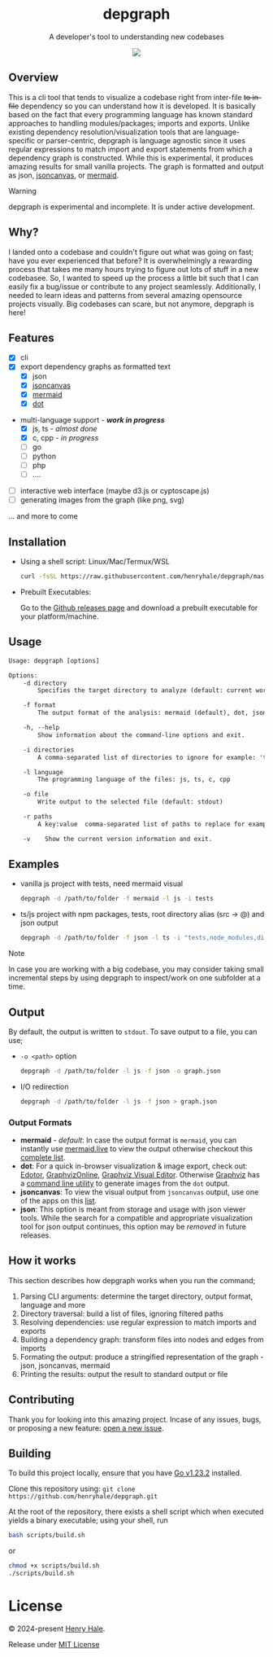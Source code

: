 <div align=center>

# depgraph

A developer's tool to understanding new codebases

[![](https://mermaid.ink/img/pako:eNptkE0OgjAQha9CZi0egIUrl650SQ2ZthNBAiX9STDA3W0pEhRXff3m9c10BhBKEmTw0NiVyeXK2iQxjscrHp8mgGRWBfY59vcAqJVfRr4agyp4n_P_RrEYf3mpnKGYMMuCK5-hYsiHCaXqivJ4bOPDdGl6Gr3JjOv7UOHbyvKJwMWWLzPv-Lbrrhh3AwdoSDdYSb_DIZgY2JIaYpB5KVHXDFg7eR86q26vVkBmtaMDuE6ipXOFfgNNhNMbLWiKbg?type=png)](https://mermaid.live/edit#pako:eNptkE0OgjAQha9CZi0egIUrl650SQ2ZthNBAiX9STDA3W0pEhRXff3m9c10BhBKEmTw0NiVyeXK2iQxjscrHp8mgGRWBfY59vcAqJVfRr4agyp4n_P_RrEYf3mpnKGYMMuCK5-hYsiHCaXqivJ4bOPDdGl6Gr3JjOv7UOHbyvKJwMWWLzPv-Lbrrhh3AwdoSDdYSb_DIZgY2JIaYpB5KVHXDFg7eR86q26vVkBmtaMDuE6ipXOFfgNNhNMbLWiKbg)

</div>

## Overview

This is a cli tool that tends to visualize a codebase right from inter-file ~~to
in-file~~ dependency so you can understand how it is developed. It is basically
based on the fact that every programming language has known standard approaches
to handling modules/packages; imports and exports. Unlike existing dependency
resolution/visualization tools that are language-specific or parser-centric,
depgraph is language agnostic since it uses regular expressions to match import
and export statements from which a dependency graph is constructed. While this
is experimental, it produces amazing results for small vanilla projects. The
graph is formatted and output as json, [jsoncanvas](jsoncanvas.org), or
[mermaid](mermaid.js.org).

> [!WARNING]
> depgraph is experimental and incomplete. It is under active
> development.

## Why?

I landed onto a codebase and couldn't figure out what was going on fast; have
you ever experienced that before? It is overwhelmingly a rewarding process that
takes me many hours trying to figure out lots of stuff in a new codebasee. So, I
wanted to speed up the process a little bit such that I can easily fix a
bug/issue or contribute to any project seamlessly. Additionally, I needed to
learn ideas and patterns from several amazing opensource projects visually. Big
codebases can scare, but not anymore, depgraph is here!

## Features

-   [x] cli
-   [x] export dependency graphs as formatted text
    -   [x] json
    -   [x] [jsoncanvas](https://jsoncanvas.org)
    -   [x] [mermaid](https://mermaid.js.org)
    -   [x] [dot](https://graphviz.org/doc/info/lang.html)
-   multi-language support - _**work in progress**_
    -   [x] js, ts - _almost done_
    -   [x] c, cpp - _in progress_
    -   [ ] go
    -   [ ] python
    -   [ ] php
    -   [ ] ....
-   [ ] interactive web interface (maybe d3.js or cyptoscape.js)
-   [ ] generating images from the graph (like png, svg)

... and more to come

## Installation

-   Using a shell script: Linux/Mac/Termux/WSL
    ```sh
    curl -fsSL https://raw.githubusercontent.com/henryhale/depgraph/master/scripts/install.sh | bash
    ```
-   Prebuilt Executables:

    Go to the
    [Github releases page](https://github.com/henryhale/depgraph/releases/latest)
    and download a prebuilt executable for your platform/machine.

## Usage

```txt
Usage: depgraph [options]

Options:
    -d directory
        Specifies the target directory to analyze (default: current working directory).

    -f format
        The output format of the analysis: mermaid (default), dot, jsoncanvas, json

    -h, --help
        Show information about the command-line options and exit.

    -i directories
        A comma-separated list of directories to ignore for example: 'tests,dist,build'

    -l language
        The programming language of the files: js, ts, c, cpp

    -o file
        Write output to the selected file (default: stdout)

    -r paths
        A key:value  comma-separated list of paths to replace for example: '@:src,demo:src/demo'

    -v    Show the current version information and exit.
```

## Examples

-   vanilla js project with tests, need mermaid visual
    ```sh
    depgraph -d /path/to/folder -f mermaid -l js -i tests
    ```
-   ts/js project with npm packages, tests, root directory alias (src -> @) and
    json output
    ```sh
    depgraph -d /path/to/folder -f json -l ts -i "tests,node_modules,dist" -r "@:src"
    ```

> [!NOTE]
> In case you are working with a big codebase, you may consider taking
> small incremental steps by using depgraph to inspect/work on one subfolder at
> a time.

## Output

By default, the output is written to `stdout`. To save output to a file, you can
use;

-   `-o <path>` option
    ```sh
    depgraph -d /path/to/folder -l js -f json -o graph.json
    ```
-   I/O redirection
    ```sh
    depgraph -d /path/to/folder -l js -f json > graph.json
    ```

### Output Formats

-   **mermaid** - _default_: In case the output format is `mermaid`, you can
    instantly use [mermaid.live](https://mermaid.live) to view the output
    otherwise checkout this
    [complete list](https://mermaid.js.org/ecosystem/integrations-community.html).
-   **dot**: For a quick in-browser visualization & image export, check out:
    [Edotor](https://edotor.net/),
    [GraphvizOnline](https://dreampuf.github.io/GraphvizOnline/),
    [Graphviz Visual Editor](https://magjac.com/graphviz-visual-editor/).
    Otherwise [Graphviz](https://graphviz.org/download/) has a
    [command line utility](https://graphviz.org/doc/info/command.html) to
    generate images from the `dot` output.
-   **jsoncanvas**: To view the visual output from `jsoncanvas` output, use one
    of the apps on this [list](https://jsoncanvas.org/docs/apps/).
-   **json**: This option is meant from storage and usage with json viewer
    tools. While the search for a compatible and appropriate visualization tool
    for json output continues, this option may be _removed_ in future releases.

## How it works

This section describes how depgraph works when you run the command;

1. Parsing CLI arguments: determine the target directory, output format,
   language and more
2. Directory traversal: build a list of files, ignoring filtered paths
3. Resolving dependencies: use regular expression to match imports and exports
4. Building a dependency graph: transform files into nodes and edges from
   imports
5. Formating the output: produce a stringified representation of the graph -
   json, jsoncanvas, mermaid
6. Printing the results: output the result to standard output or file

## Contributing

Thank you for looking into this amazing project. Incase of any issues, bugs, or
proposing a new feature:
[open a new issue](https://github.com/henryhale/depgraph/issues/new).

## Building

To build this project locally, ensure that you have
[Go v1.23.2](https://go.dev/doc/install) installed.

Clone this repository using:
`git clone https://github.com/henryhale/depgraph.git`

At the root of the repository, there exists a shell script which when executed
yields a binary executable; using your shell, run

```sh
bash scripts/build.sh
```

or

```sh
chmod +x scripts/build.sh
./scripts/build.sh
```

# License

&copy; 2024-present [Henry Hale](https://github.com/henryhale).

Release under
[MIT License](https://github.com/henryhale/depgraph/blob/master/LICENSE.txt)
